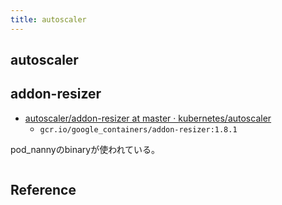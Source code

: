 ```yaml
---
title: autoscaler
---
```


## autoscaler


## addon-resizer
* [autoscaler/addon-resizer at master · kubernetes/autoscaler](https://github.com/kubernetes/autoscaler/tree/master/addon-resizer)
    * `gcr.io/google_containers/addon-resizer:1.8.1`

pod_nannyのbinaryが使われている。

```
```

## Reference
